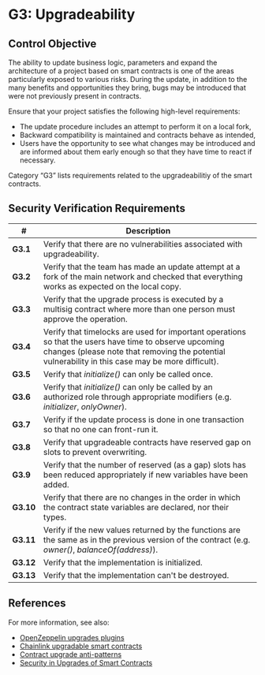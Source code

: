 # G3: Upgradeability

## Control Objective

The ability to update business logic, parameters and expand the architecture of a project based on smart contracts is one of the areas particularly exposed to various risks. During the update, in addition to the many benefits and opportunities they bring, bugs may be introduced that were not previously present in contracts.

Ensure that your project satisfies the following high-level requirements:
* The update procedure includes an attempt to perform it on a local fork,
* Backward compatibility is maintained and contracts behave as intended,
* Users have the opportunity to see what changes may be introduced and are informed about them early enough so that they have time to react if necessary.

Category “G3” lists requirements related to the upgradeabilitiy of the smart contracts.

## Security Verification Requirements

| # | Description |
| --- | --- |
| **G3.1** | Verify that there are no vulnerabilities associated with upgradeability. |
| **G3.2** | Verify that the team has made an update attempt at a fork of the main network and checked that everything works as expected on the local copy. |
| **G3.3** | Verify that the upgrade process is executed by a multisig contract where more than one person must approve the operation. |
| **G3.4** | Verify that timelocks are used for important operations so that the users have time to observe upcoming changes (please note that removing the potential vulnerability in this case may be more difficult). |
| **G3.5** | Verify that *initialize()* can only be called once. |
| **G3.6** | Verify that *initialize()* can only be called by an authorized role through appropriate modifiers (e.g. *initializer*, *onlyOwner*). |
| **G3.7** | Verify if the update process is done in one transaction so that no one can front-run it. |
| **G3.8** | Verify that upgradeable contracts have reserved gap on slots to prevent overwriting. |
| **G3.9** | Verify that the number of reserved (as a gap) slots has been reduced appropriately if new variables have been added. |
| **G3.10** | Verify that there are no changes in the order in which the contract state variables are declared, nor their types. |
| **G3.11** | Verify if the new values returned by the functions are the same as in the previous version of the contract (e.g. *owner()*, *balanceOf(address)*). |
| **G3.12** | Verify that the implementation is initialized. |
| **G3.13** | Verify that the implementation can't be destroyed. |

## References

For more information, see also:

* [OpenZeppelin upgrades plugins](https://docs.openzeppelin.com/upgrades-plugins)
* [Chainlink upgradable smart contracts](https://blog.chain.link/upgradable-smart-contracts/)
* [Contract upgrade anti-patterns](https://blog.trailofbits.com/2018/09/05/contract-upgrade-anti-patterns)
* [Security in Upgrades of Smart Contracts](https://www.youtube.com/watch?v=5WE6PEc305w)
